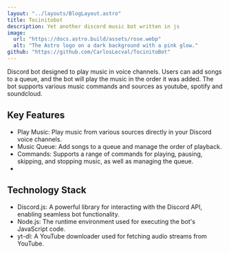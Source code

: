 ```yaml
---
layout: "../layouts/BlogLayout.astro"
title: Tocinitobot
description: Yet another discord music bot written in js
image:
  url: "https://docs.astro.build/assets/rose.webp"
  alt: "The Astro logo on a dark background with a pink glow."
github: "https://github.com/CarlosLecval/TocinitoBot"
---
```


Discord bot designed to play music in voice channels. Users can add songs to a queue, and the bot will play the music in the order it was added. The bot supports various music commands and sources as youtube, spotify and soundcloud.

## Key Features

- Play Music: Play music from various sources directly in your Discord voice channels.
- Music Queue: Add songs to a queue and manage the order of playback.
- Commands: Supports a range of commands for playing, pausing, skipping, and stopping music, as well as managing the queue.
-

## Technology Stack

- Discord.js: A powerful library for interacting with the Discord API, enabling seamless bot functionality.
- Node.js: The runtime environment used for executing the bot's JavaScript code.
- yt-dl: A YouTube downloader used for fetching audio streams from YouTube.

